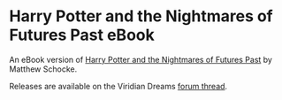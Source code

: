 # Harry Potter and the Nightmares of Futures Past eBook

An eBook version of [Harry Potter and the Nightmares of Futures Past](https://www.fanfiction.net/s/2636963/43/Harry-Potter-and-the-Nightmares-of-Futures-Past) by Matthew Schocke.

Releases are available on the Viridian Dreams [forum thread](http://www.viridiandreams.net/forum/viewtopic.php?f=4&t=5545&p=125238).
